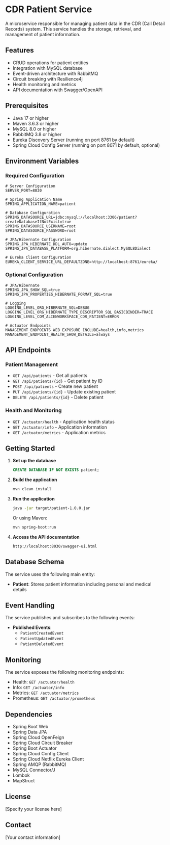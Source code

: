# CDR Patient Service

A microservice responsible for managing patient data in the CDR (Call Detail Records) system. This service handles the storage, retrieval, and management of patient information.

## Features

- CRUD operations for patient entities
- Integration with MySQL database
- Event-driven architecture with RabbitMQ
- Circuit breaking with Resilience4j
- Health monitoring and metrics
- API documentation with Swagger/OpenAPI

## Prerequisites

- Java 17 or higher
- Maven 3.6.3 or higher
- MySQL 8.0 or higher
- RabbitMQ 3.8 or higher
- Eureka Discovery Server (running on port 8761 by default)
- Spring Cloud Config Server (running on port 8071 by default, optional)

## Environment Variables

### Required Configuration

```properties
# Server Configuration
SERVER_PORT=8030

# Spring Application Name
SPRING_APPLICATION_NAME=patient

# Database Configuration
SPRING_DATASOURCE_URL=jdbc:mysql://localhost:3306/patient?createDatabaseIfNotExist=true
SPRING_DATASOURCE_USERNAME=root
SPRING_DATASOURCE_PASSWORD=root

# JPA/Hibernate Configuration
SPRING_JPA_HIBERNATE_DDL_AUTO=update
SPRING_JPA_DATABASE_PLATFORM=org.hibernate.dialect.MySQL8Dialect

# Eureka Client Configuration
EUREKA_CLIENT_SERVICE_URL_DEFAULTZONE=http://localhost:8761/eureka/
```

### Optional Configuration

```properties
# JPA/Hibernate
SPRING_JPA_SHOW_SQL=true
SPRING_JPA_PROPERTIES_HIBERNATE_FORMAT_SQL=true

# Logging
LOGGING_LEVEL_ORG_HIBERNATE_SQL=DEBUG
LOGGING_LEVEL_ORG_HIBERNATE_TYPE_DESCRIPTOR_SQL_BASICBINDER=TRACE
LOGGING_LEVEL_COM_ALIENWORKSPACE_CDR_PATIENT=ERROR

# Actuator Endpoints
MANAGEMENT_ENDPOINTS_WEB_EXPOSURE_INCLUDE=health,info,metrics
MANAGEMENT_ENDPOINT_HEALTH_SHOW_DETAILS=always
```

## API Endpoints

### Patient Management

- `GET /api/patients` - Get all patients
- `GET /api/patients/{id}` - Get patient by ID
- `POST /api/patients` - Create new patient
- `PUT /api/patients/{id}` - Update existing patient
- `DELETE /api/patients/{id}` - Delete patient

### Health and Monitoring

- `GET /actuator/health` - Application health status
- `GET /actuator/info` - Application information
- `GET /actuator/metrics` - Application metrics

## Getting Started

1. **Set up the database**
   ```sql
   CREATE DATABASE IF NOT EXISTS patient;
   ```

2. **Build the application**
   ```bash
   mvn clean install
   ```

3. **Run the application**
   ```bash
   java -jar target/patient-1.0.0.jar
   ```
   Or using Maven:
   ```bash
   mvn spring-boot:run
   ```

4. **Access the API documentation**
   ```
   http://localhost:8030/swagger-ui.html
   ```

## Database Schema

The service uses the following main entity:

- **Patient**: Stores patient information including personal and medical details

## Event Handling

The service publishes and subscribes to the following events:

- **Published Events**:
  - `PatientCreatedEvent`
  - `PatientUpdatedEvent`
  - `PatientDeletedEvent`

## Monitoring

The service exposes the following monitoring endpoints:

- Health: `GET /actuator/health`
- Info: `GET /actuator/info`
- Metrics: `GET /actuator/metrics`
- Prometheus: `GET /actuator/prometheus`

## Dependencies

- Spring Boot Web
- Spring Data JPA
- Spring Cloud OpenFeign
- Spring Cloud Circuit Breaker
- Spring Boot Actuator
- Spring Cloud Config Client
- Spring Cloud Netflix Eureka Client
- Spring AMQP (RabbitMQ)
- MySQL Connector/J
- Lombok
- MapStruct

## License

[Specify your license here]

## Contact

[Your contact information]
